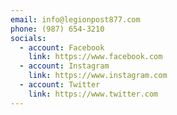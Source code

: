 ```yaml
---
email: info@legionpost877.com
phone: (987) 654-3210
socials:
  - account: Facebook
    link: https://www.facebook.com
  - account: Instagram
    link: https://www.instagram.com
  - account: Twitter
    link: https://www.twitter.com
---
```

